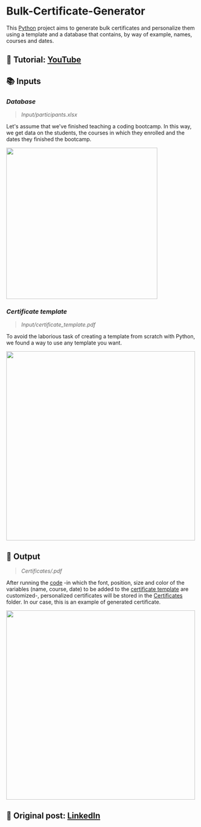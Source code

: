 # Bulk-Certificate-Generator
This [Python](https://www.python.org/) project aims to generate bulk certificates and personalize them using a template and a database that contains, by way of example, names, courses and dates.

## 🎥 Tutorial: [YouTube](https://youtu.be/IzuuWZ_mx4U)

## 📚 Inputs

### *Database*

> *Input/participants.xlsx*

Let's assume that we've finished teaching a coding bootcamp. In this way, we get data on the students, the courses in which they enrolled and the dates they finished the bootcamp.

<img src="https://user-images.githubusercontent.com/64377961/213354216-a91c272a-fb42-460e-8297-5aa4de69d724.png" width="400">

### *Certificate template*

> *Input/certificate_template.pdf*

To avoid the laborious task of creating a template from scratch with Python, we found a way to use any template you want.

<img src="https://user-images.githubusercontent.com/64377961/213355641-b332e55f-29e1-4b73-adb8-9f42be1e6914.png" width="500">

## 📃 Output

> *Certificates/.pdf*

After running the [code](https://github.com/Sandreke/Bulk-Certificate-Generator/blob/main/generate_certificates.ipynb) -in which the font, position, size and color of the variables (name, course, date) to be added to the [certificate template](https://github.com/Sandreke/Bulk-Certificate-Generator/blob/main/Input/certificate_template.pdf) are customized-, personalized certificates will be stored in the [Certificates](https://github.com/Sandreke/Bulk-Certificate-Generator/tree/main/Certificates) folder. In our case, this is an example of generated certificate.

<img src="https://user-images.githubusercontent.com/64377961/213356387-c6e75498-8783-4262-8c43-8aa23736e99f.png" width="500">

## 📝 Original post: [LinkedIn](https://lnkd.in/d-igymTB)

